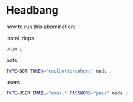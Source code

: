 # Headbang

how to run this abomination:

install deps
```bash
pnpm i
```


bots
```bash
TYPE=BOT TOKEN="coolbottokenhere" node .
```

users
```bash
TYPE=USER EMAIL="email" PASSWORD="pass" node .
```
